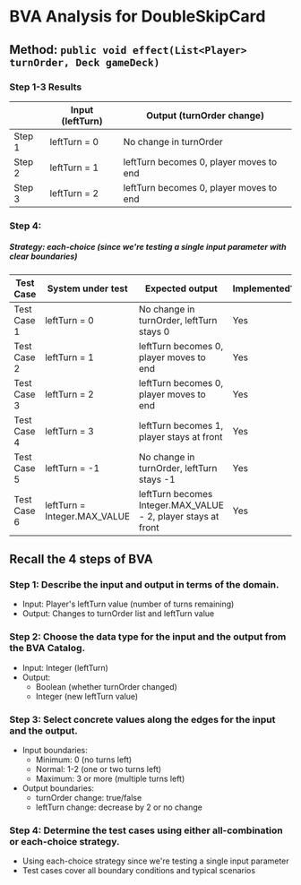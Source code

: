 # BVA Analysis for DoubleSkipCard

## Method: ```public void effect(List<Player> turnOrder, Deck gameDeck)```
### Step 1-3 Results
|        | Input (leftTurn) | Output (turnOrder change) |
|--------|------------------|---------------------------|
| Step 1 | leftTurn = 0     | No change in turnOrder    |
| Step 2 | leftTurn = 1     | leftTurn becomes 0, player moves to end |
| Step 3 | leftTurn = 2     | leftTurn becomes 0, player moves to end |

### Step 4:
##### Strategy: each-choice (since we're testing a single input parameter with clear boundaries)

| Test Case | System under test | Expected output | Implemented? |
|-----------|-------------------|-----------------|--------------|
| Test Case 1 | leftTurn = 0 | No change in turnOrder, leftTurn stays 0 | Yes |
| Test Case 2 | leftTurn = 1 | leftTurn becomes 0, player moves to end | Yes |
| Test Case 3 | leftTurn = 2 | leftTurn becomes 0, player moves to end | Yes |
| Test Case 4 | leftTurn = 3 | leftTurn becomes 1, player stays at front | Yes |
| Test Case 5 | leftTurn = -1 | No change in turnOrder, leftTurn stays -1 | Yes |
| Test Case 6 | leftTurn = Integer.MAX_VALUE | leftTurn becomes Integer.MAX_VALUE - 2, player stays at front | Yes |

## Recall the 4 steps of BVA
### Step 1: Describe the input and output in terms of the domain.
- Input: Player's leftTurn value (number of turns remaining)
- Output: Changes to turnOrder list and leftTurn value

### Step 2: Choose the data type for the input and the output from the BVA Catalog.
- Input: Integer (leftTurn)
- Output: 
  - Boolean (whether turnOrder changed)
  - Integer (new leftTurn value)

### Step 3: Select concrete values along the edges for the input and the output.
- Input boundaries:
  - Minimum: 0 (no turns left)
  - Normal: 1-2 (one or two turns left)
  - Maximum: 3 or more (multiple turns left)
- Output boundaries:
  - turnOrder change: true/false
  - leftTurn change: decrease by 2 or no change

### Step 4: Determine the test cases using either all-combination or each-choice strategy.
- Using each-choice strategy since we're testing a single input parameter
- Test cases cover all boundary conditions and typical scenarios 